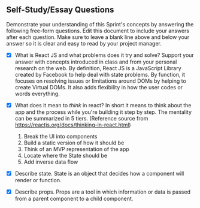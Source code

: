 ## Self-Study/Essay Questions

Demonstrate your understanding of this Sprint's concepts by answering the following free-form questions. Edit this document to include your answers after each question. Make sure to leave a blank line above and below your answer so it is clear and easy to read by your project manager.

- [x] What is React JS and what problems does it try and solve? Support your answer with concepts introduced in class and from your personal research on the web.
  By definition, React JS is a JavaScript Library created by Facebook to help deal with state problems.
  By function, it focuses on resolving issues or limitations around DOMs by helping to create Virtual DOMs.
  It also adds flexibility in how the user codes or words everything. 

- [x] What does it mean to _think_ in react?
  In short it means to think about the app and the process while you're building it step by step.
  The mentality can be summarized in 5 tiers. (Reference source from https://reactjs.org/docs/thinking-in-react.html)
  1. Break the UI into components 
  2. Build a static version of how it should be
  3. Think of an MVP representation of the app
  4. Locate where the State should be
  5. Add inverse data flow

- [x] Describe state.
  State is an object that decides how a component will render or function.

- [x] Describe props.
  Props are a tool in which information or data is passed from a parent component to a child component.
  